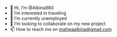 - 👋 Hi, I’m @Albina980
- 👀 I’m interested in traveling
- 🌱 I’m currently unemployed
- 💞️ I’m looking to collaborate on my new project
- 📫 How to reach me on matlwaalbina@gmail.com

<!---
Albina980/Albina980 is a ✨ special ✨ repository because its `README.md` (this file) appears on your GitHub profile.
You can click the Preview link to take a look at your changes.
--->
